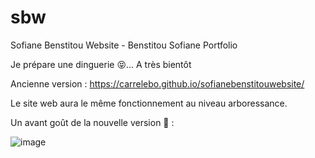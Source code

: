 # sbw
Sofiane Benstitou Website - Benstitou Sofiane Portfolio

Je prépare une dinguerie 😝... A très bientôt

Ancienne version : https://carrelebo.github.io/sofianebenstitouwebsite/

Le site web aura le même fonctionnement au niveau arboressance.

Un avant goût de la nouvelle version 🤯 : 

![image](https://github.com/benstitousofiane/sbw/assets/129552238/2c1b7d1c-f754-452b-801b-9bc1afd0258f)


